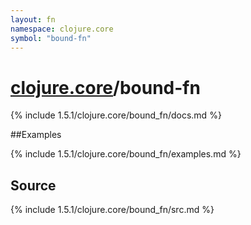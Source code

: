```yaml
---
layout: fn
namespace: clojure.core
symbol: "bound-fn"
---
```


# [clojure.core](../)/bound-fn

{% include 1.5.1/clojure.core/bound_fn/docs.md %}

##Examples

{% include 1.5.1/clojure.core/bound_fn/examples.md %}
## Source
{% include 1.5.1/clojure.core/bound_fn/src.md %}


